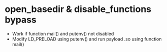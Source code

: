 # open_basedir & disable_functions bypass

* Work if function mail() and putenv() not disabled
* Modify LD_PRELOAD using putenv() and run payload .so using function mail()
